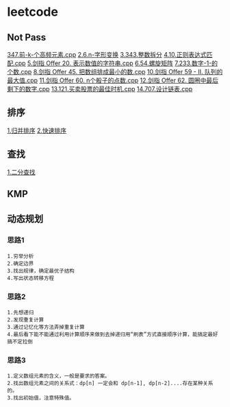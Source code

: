 # leetcode

## Not Pass

[347.前-k-个高频元素.cpp](./347.前-k-个高频元素.cpp)
[2.6.n-字形变换](./6.n-字形变换.cpp)
[3.343.整数拆分](./343.整数拆分.cpp)
[4.10.正则表达式匹配.cpp](./10.正则表达式匹配.cpp)
[5.剑指 Offer 20. 表示数值的字符串.cpp](./剑指%20Offer%2020.%20表示数值的字符串.cpp)
[6.54.螺旋矩阵](./54.螺旋矩阵.cpp)
[7.233.数字-1-的个数.cpp](./233.数字-1-的个数.cpp)
[8.剑指 Offer 45. 把数组排成最小的数.cpp](./剑指%20Offer%2045.%20把数组排成最小的数.cpp)
[10.剑指 Offer 59 - II. 队列的最大值.cpp](./剑指%20Offer%2059%20-%20II.%20队列的最大值.cpp)
[11.剑指 Offer 60. n个骰子的点数.cpp](./剑指%20Offer%2060.%20n个骰子的点数.cpp)
[12.剑指 Offer 62. 圆圈中最后剩下的数字.cpp](./剑指%20Offer%2062.%20圆圈中最后剩下的数字.cpp)
[13.121.买卖股票的最佳时机.cpp](./121.买卖股票的最佳时机.cpp)
[14.707.设计链表.cpp](./707.设计链表.cpp)

## 排序

[1.归并排序](./912.排序数组.cpp)
[2.快速排序](./912.排序数组.cpp)

## 查找

[1.二分查找](./704.二分查找.cpp)

## KMP

## 动态规划

### 思路1

    1.穷举分析
    2.确定边界
    3.找出规律，确定最优子结构
    4.写出状态转移方程

### 思路2

    1.先想递归
    2.发现重复计算
    3.通过记忆化等方法弄掉重复计算
    4.最后看下能不能通过利用计算顺序来做到去掉递归用“刷表”方式直接顺序计算，能搞定最好搞不定拉倒

### 思路3

    1.定义数组元素的含义，一般是要求的答案。
    2.找出数组元素之间的关系式：dp[n] 一定会和 dp[n-1], dp[n-2]....存在某种关系的。
    3.找出初始值，注意特殊值。

